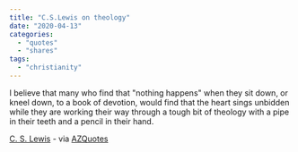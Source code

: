 ```yaml
---
title: "C.S.Lewis on theology"
date: "2020-04-13"
categories: 
  - "quotes"
  - "shares"
tags: 
  - "christianity"
---
```


I believe that many who find that "nothing happens" when they sit down, or kneel down, to a book of devotion, would find that the heart sings unbidden while they are working their way through a tough bit of theology with a pipe in their teeth and a pencil in their hand.

[C. S. Lewis](https://www.azquotes.com/author/8805-C_S_Lewis) - via [AZQuotes](https://www.azquotes.com/quote/432028)
